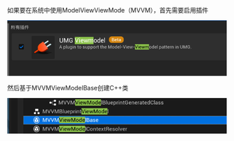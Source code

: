 如果要在系统中使用ModelViewViewMode（MVVM），首先需要启用插件

![image-20240628160644931](.\image-20240628160644931.png)



然后基于MVVMViewModelBase创建C++类

![image-20240628161102911](.\image-20240628161102911.png)